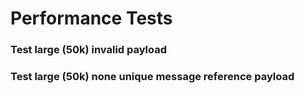 # Performance Tests


### Test large (50k) invalid payload


### Test large (50k) none unique message reference payload
